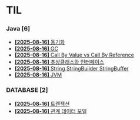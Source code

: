 # TIL
 
### Java [6]
- [**[2025-08-16]**  동기화](https://github.com/A-lass/TIL/blob/main/Java/동기화.md)
- [**[2025-08-16]**  GC](https://github.com/A-lass/TIL/blob/main/Java/GC.md)
- [**[2025-08-16]**  Call By Value vs Call By Reference](https://github.com/A-lass/TIL/blob/main/Java/Call_By_Value_vs_Call_By_Reference.md)
- [**[2025-08-16]**  추상클래스와 인터페이스](https://github.com/A-lass/TIL/blob/main/Java/추상클래스와_인터페이스.md)
- [**[2025-08-16]**  String StringBuilder StringBuffer](https://github.com/A-lass/TIL/blob/main/Java/String_StringBuilder_StringBuffer.md)
- [**[2025-08-16]**  JVM](https://github.com/A-lass/TIL/blob/main/Java/JVM.md)
### DATABASE [2]
- [**[2025-08-16]**  트랜잭션](https://github.com/A-lass/TIL/blob/main/DATABASE/트랜잭션.md)
- [**[2025-08-16]**  관계 데이터 모델](https://github.com/A-lass/TIL/blob/main/DATABASE/관계_데이터_모델.md)
